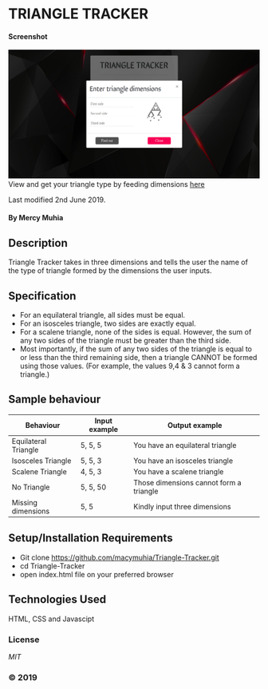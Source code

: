 # TRIANGLE TRACKER
#### Screenshot
![Portfolio Webpage Screenshot](images/Screenshot.png)
View and get your triangle type by feeding dimensions [here](https://macymuhia.github.io/My-Portfolio/)

Last modified 2nd June 2019.
#### By **Mercy Muhia**
## Description
Triangle Tracker takes in three dimensions and tells the user the name of the type of triangle formed by the dimensions the user inputs.
## Specification
* For an equilateral triangle, all sides must be equal.
* For an isosceles triangle, two sides are exactly equal.
* For a scalene triangle, none of the sides is equal. However, the sum of any two sides of the triangle must be greater than the third side.
* Most importantly, if the sum of any two sides of the triangle is equal to or less than the third remaining side, then a triangle CANNOT be formed using those values. (For example, the values 9,4 & 3 cannot form a triangle.)
## Sample behaviour

  Behaviour | Input example | Output example
--- | --- | ---
Equilateral Triangle | 5, 5, 5 | You have an equilateral triangle
Isosceles Triangle | 5, 5, 3 | You have an isosceles triangle
Scalene Triangle | 4, 5, 3 | You have a scalene triangle
No Triangle | 5, 5, 50 | Those dimensions cannot form a triangle
Missing dimensions | 5, 5 | Kindly input three dimensions

 
## Setup/Installation Requirements
* Git clone https://github.com/macymuhia/Triangle-Tracker.git
* cd Triangle-Tracker
* open index.html file on your preferred browser
## Technologies Used
HTML, CSS and Javascipt
### License
*MIT*

### &copy; 2019